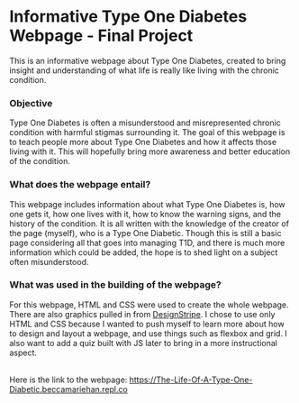 # Informative Type One Diabetes Webpage - Final Project
This is an informative webpage about Type One Diabetes, created to bring insight and understanding of what life is really like living with the chronic condition.

### Objective

Type One Diabetes is often a misunderstood and misrepresented chronic condition with harmful stigmas surrounding it. The goal of this webpage is to teach people more about Type One Diabetes and how it affects those living with it. This will hopefully bring more awareness and better education of the condition.

### What does the webpage entail?

This webpage includes information about what Type One Diabetes is, how one gets it, how one lives with it, how to know the warning signs, and the history of the condition. It is all written with the knowledge of the creator of the page (myself), who is a Type One Diabetic. Though this is still a basic page considering all that goes into managing T1D, and there is much more information which could be added, the hope is to shed light on a subject often misunderstood.

### What was used in the building of the webpage?

For this webpage, HTML and CSS were used to create the whole webpage. There are also graphics pulled in from [DesignStripe](https://designstripe.com/). I chose to use only HTML and CSS because I wanted to push myself to learn more about how to design and layout a webpage, and use things such as flexbox and grid. I also want to add a quiz built with JS later to bring in a more instructional aspect.
<br>
<br>

Here is the link to the webpage: <https://The-Life-Of-A-Type-One-Diabetic.beccamariehan.repl.co>
